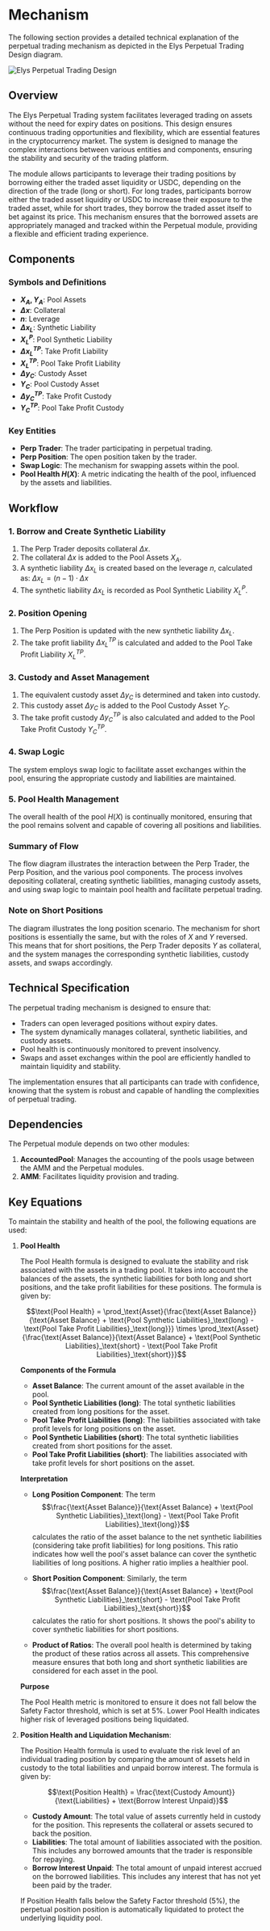 <!--
order: 2
-->

# Mechanism

The following section provides a detailed technical explanation of the perpetual trading mechanism as depicted in the Elys Perpetual Trading Design diagram.

![Elys Perpetual Trading Design](elys-perpetual-trading-design-long-y-asset.png)

## Overview

The Elys Perpetual Trading system facilitates leveraged trading on assets without the need for expiry dates on positions. This design ensures continuous trading opportunities and flexibility, which are essential features in the cryptocurrency market. The system is designed to manage the complex interactions between various entities and components, ensuring the stability and security of the trading platform.

The module allows participants to leverage their trading positions by borrowing either the traded asset liquidity or USDC, depending on the direction of the trade (long or short). For long trades, participants borrow either the traded asset liquidity or USDC to increase their exposure to the traded asset, while for short trades, they borrow the traded asset itself to bet against its price. This mechanism ensures that the borrowed assets are appropriately managed and tracked within the Perpetual module, providing a flexible and efficient trading experience.

## Components

### Symbols and Definitions

- **$X_A, Y_A$**: Pool Assets
- **$\Delta x$**: Collateral
- **$n$**: Leverage
- **$\Delta x_L$**: Synthetic Liability
- **$X_L^P$**: Pool Synthetic Liability
- **$\Delta x_L^{TP}$**: Take Profit Liability
- **$X_L^{TP}$**: Pool Take Profit Liability
- **$\Delta y_C$**: Custody Asset
- **$Y_C$**: Pool Custody Asset
- **$\Delta y_C^{TP}$**: Take Profit Custody
- **$Y_C^{TP}$**: Pool Take Profit Custody

### Key Entities

- **Perp Trader**: The trader participating in perpetual trading.
- **Perp Position**: The open position taken by the trader.
- **Swap Logic**: The mechanism for swapping assets within the pool.
- **Pool Health $H(X)$**: A metric indicating the health of the pool, influenced by the assets and liabilities.

## Workflow

### 1. Borrow and Create Synthetic Liability

1. The Perp Trader deposits collateral $\Delta x$.
2. The collateral $\Delta x$ is added to the Pool Assets $X_A$.
3. A synthetic liability $\Delta x_L$ is created based on the leverage $n$, calculated as:
   $\Delta x_L = (n - 1) \cdot \Delta x$
4. The synthetic liability $\Delta x_L$ is recorded as Pool Synthetic Liability $X_L^P$.

### 2. Position Opening

1. The Perp Position is updated with the new synthetic liability $\Delta x_L$.
2. The take profit liability $\Delta x_L^{TP}$ is calculated and added to the Pool Take Profit Liability $X_L^{TP}$.

### 3. Custody and Asset Management

1. The equivalent custody asset $\Delta y_C$ is determined and taken into custody.
2. This custody asset $\Delta y_C$ is added to the Pool Custody Asset $Y_C$.
3. The take profit custody $\Delta y_C^{TP}$ is also calculated and added to the Pool Take Profit Custody $Y_C^{TP}$.

### 4. Swap Logic

The system employs swap logic to facilitate asset exchanges within the pool, ensuring the appropriate custody and liabilities are maintained.

### 5. Pool Health Management

The overall health of the pool $H(X)$ is continually monitored, ensuring that the pool remains solvent and capable of covering all positions and liabilities.

### Summary of Flow

The flow diagram illustrates the interaction between the Perp Trader, the Perp Position, and the various pool components. The process involves depositing collateral, creating synthetic liabilities, managing custody assets, and using swap logic to maintain pool health and facilitate perpetual trading.

### Note on Short Positions

The diagram illustrates the long position scenario. The mechanism for short positions is essentially the same, but with the roles of $X$ and $Y$ reversed. This means that for short positions, the Perp Trader deposits $Y$ as collateral, and the system manages the corresponding synthetic liabilities, custody assets, and swaps accordingly.

## Technical Specification

The perpetual trading mechanism is designed to ensure that:

- Traders can open leveraged positions without expiry dates.
- The system dynamically manages collateral, synthetic liabilities, and custody assets.
- Pool health is continuously monitored to prevent insolvency.
- Swaps and asset exchanges within the pool are efficiently handled to maintain liquidity and stability.

The implementation ensures that all participants can trade with confidence, knowing that the system is robust and capable of handling the complexities of perpetual trading.

## Dependencies

The Perpetual module depends on two other modules:

1. **AccountedPool**: Manages the accounting of the pools usage between the AMM and the Perpetual modules.
2. **AMM**: Facilitates liquidity provision and trading.

## Key Equations

To maintain the stability and health of the pool, the following equations are used:

1. **Pool Health**

   The Pool Health formula is designed to evaluate the stability and risk associated with the assets in a trading pool. It takes into account the balances of the assets, the synthetic liabilities for both long and short positions, and the take profit liabilities for these positions. The formula is given by:

   $$\text{Pool Health} = \prod_\text{Asset}{\frac{\text{Asset Balance}}{\text{Asset Balance} + \text{Pool Synthetic Liabilities}_\text{long} - \text{Pool Take Profit Liabilities}_\text{long}}} \times \prod_\text{Asset}{\frac{\text{Asset Balance}}{\text{Asset Balance} + \text{Pool Synthetic Liabilities}_\text{short} - \text{Pool Take Profit Liabilities}_\text{short}}}$$

   **Components of the Formula**

   - **Asset Balance**: The current amount of the asset available in the pool.
   - **Pool Synthetic Liabilities (long)**: The total synthetic liabilities created from long positions for the asset.
   - **Pool Take Profit Liabilities (long)**: The liabilities associated with take profit levels for long positions on the asset.
   - **Pool Synthetic Liabilities (short)**: The total synthetic liabilities created from short positions for the asset.
   - **Pool Take Profit Liabilities (short)**: The liabilities associated with take profit levels for short positions on the asset.

   **Interpretation**

   - **Long Position Component**: The term $$\frac{\text{Asset Balance}}{\text{Asset Balance} + \text{Pool Synthetic Liabilities}_\text{long} - \text{Pool Take Profit Liabilities}_\text{long}}$$ calculates the ratio of the asset balance to the net synthetic liabilities (considering take profit liabilities) for long positions. This ratio indicates how well the pool's asset balance can cover the synthetic liabilities of long positions. A higher ratio implies a healthier pool.

   - **Short Position Component**: Similarly, the term $$\frac{\text{Asset Balance}}{\text{Asset Balance} + \text{Pool Synthetic Liabilities}_\text{short} - \text{Pool Take Profit Liabilities}_\text{short}}$$ calculates the ratio for short positions. It shows the pool's ability to cover synthetic liabilities for short positions.

   - **Product of Ratios**: The overall pool health is determined by taking the product of these ratios across all assets. This comprehensive measure ensures that both long and short synthetic liabilities are considered for each asset in the pool.

   **Purpose**

   The Pool Health metric is monitored to ensure it does not fall below the Safety Factor threshold, which is set at 5%. Lower Pool Health indicates higher risk of leveraged positions being liquidated.

2. **Position Health and Liquidation Mechanism**:

   The Position Health formula is used to evaluate the risk level of an individual trading position by comparing the amount of assets held in custody to the total liabilities and unpaid borrow interest. The formula is given by:

   $$\text{Position Health} = \frac{\text{Custody Amount}}{\text{Liabilities} + \text{Borrow Interest Unpaid}}$$

   - **Custody Amount**: The total value of assets currently held in custody for the position. This represents the collateral or assets secured to back the position.
   - **Liabilities**: The total amount of liabilities associated with the position. This includes any borrowed amounts that the trader is responsible for repaying.
   - **Borrow Interest Unpaid**: The total amount of unpaid interest accrued on the borrowed liabilities. This includes any interest that has not yet been paid by the trader.

   If Position Health falls below the Safety Factor threshold (5%), the perpetual position position is automatically liquidated to protect the underlying liquidity pool.
